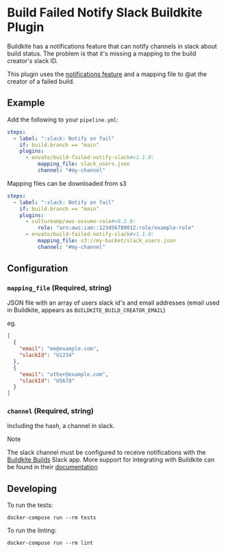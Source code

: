 # Build Failed Notify Slack Buildkite Plugin

Buildkite has a notifications feature that can notify channels in slack about build status. The problem is that it's missing a mapping to the build creator's slack ID.

This plugin uses the [notifications feature](https://buildkite.com/docs/pipelines/notifications) and a mapping file to @at the creator of a failed build.

## Example

Add the following to your `pipeline.yml`:

```yml
steps:
  - label: ":slack: Notify on fail"
    if: build.branch == "main"
    plugins:
      - envato/build-failed-notify-slack#v1.1.0:
          mapping_file: slack_users.json
          channel: "#my-channel"
```

Mapping files can be downloaded from s3

```yml
steps:
  - label: ":slack: Notify on fail"
    if: build.branch == "main"
    plugins:
      - cultureamp/aws-assume-role#v0.2.0:
          role: "arn:aws:iam::123456789012:role/example-role"
      - envato/build-failed-notify-slack#v1.1.0:
          mapping_file: s3://my-bucket/slack_users.json
          channel: "#my-channel"
```

## Configuration

### `mapping_file` (Required, string)

JSON file with an array of users slack id's and email addresses (email used in Buildkite, appears as `BUILDKITE_BUILD_CREATOR_EMAIL`)

eg.

```json
[
  {
    "email": "me@example.com",
    "slackId": "U1234"
  },
  {
    "email": "other@example.com",
    "slackId": "U5678"
  }
]
```

### `channel` (Required, string)

Including the hash, a channel in slack. 

> [!NOTE]
> The slack channel must be configured to receive notifications with the [Buildkite Builds](https://slack.com/marketplace/AN19RS48G) Slack app. More support for integrating with Buildkite can be found in their [documentation](https://buildkite.com/docs/pipelines/integrations/other/slack)

## Developing

To run the tests:

```shell
docker-compose run --rm tests
```

To run the linting:

```shell
docker-compose run --rm lint
```
